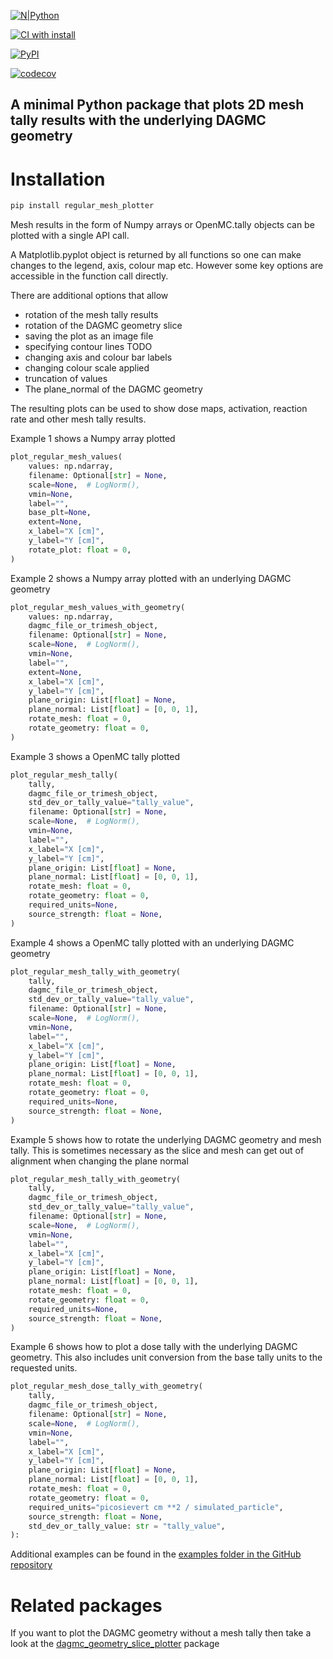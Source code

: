 [![N|Python](https://www.python.org/static/community_logos/python-powered-w-100x40.png)](https://www.python.org)

[![CI with install](https://github.com/fusion-energy/regular_mesh_plotter/actions/workflows/ci_with_install.yml/badge.svg?branch=develop)](https://github.com/fusion-energy/regular_mesh_plotter/actions/workflows/ci_with_install.yml)

[![PyPI](https://img.shields.io/pypi/v/regular-mesh-plotter?color=brightgreen&label=pypi&logo=grebrightgreenen&logoColor=green)](https://pypi.org/project/regular-mesh-plotter/)

[![codecov](https://codecov.io/gh/fusion-energy/regular_mesh_plotter/branch/main/graph/badge.svg)](https://codecov.io/gh/fusion-energy/regular_mesh_plotter)

## A minimal Python package that plots 2D mesh tally results with the underlying DAGMC geometry

# Installation

```bash
pip install regular_mesh_plotter
```

Mesh results in the form of Numpy arrays or OpenMC.tally objects can be plotted
with a single API call.

A Matplotlib.pyplot object is returned by all functions so one can make changes
to the legend, axis, colour map etc. However some key options are accessible
in the function call directly.

There are additional options that allow

- rotation of the mesh tally results
- rotation of the DAGMC geometry slice
- saving the plot as an image file
- specifying contour lines TODO
- changing axis and colour bar labels
- changing colour scale applied
- truncation of values
- The plane_normal of the DAGMC geometry

The resulting plots can be used to show dose maps, activation, reaction rate
and other mesh tally results.


Example 1 shows a Numpy array plotted
```python
plot_regular_mesh_values(
    values: np.ndarray,
    filename: Optional[str] = None,
    scale=None,  # LogNorm(),
    vmin=None,
    label="",
    base_plt=None,
    extent=None,
    x_label="X [cm]",
    y_label="Y [cm]",
    rotate_plot: float = 0,
)
```

Example 2 shows a Numpy array plotted with an underlying DAGMC geometry
```python
plot_regular_mesh_values_with_geometry(
    values: np.ndarray,
    dagmc_file_or_trimesh_object,
    filename: Optional[str] = None,
    scale=None,  # LogNorm(),
    vmin=None,
    label="",
    extent=None,
    x_label="X [cm]",
    y_label="Y [cm]",
    plane_origin: List[float] = None,
    plane_normal: List[float] = [0, 0, 1],
    rotate_mesh: float = 0,
    rotate_geometry: float = 0,
)
```

Example 3 shows a OpenMC tally plotted
```python
plot_regular_mesh_tally(
    tally,
    dagmc_file_or_trimesh_object,
    std_dev_or_tally_value="tally_value",
    filename: Optional[str] = None,
    scale=None,  # LogNorm(),
    vmin=None,
    label="",
    x_label="X [cm]",
    y_label="Y [cm]",
    plane_origin: List[float] = None,
    plane_normal: List[float] = [0, 0, 1],
    rotate_mesh: float = 0,
    rotate_geometry: float = 0,
    required_units=None,
    source_strength: float = None,
)
```

Example 4 shows a OpenMC tally plotted with an underlying DAGMC geometry
```python
plot_regular_mesh_tally_with_geometry(
    tally,
    dagmc_file_or_trimesh_object,
    std_dev_or_tally_value="tally_value",
    filename: Optional[str] = None,
    scale=None,  # LogNorm(),
    vmin=None,
    label="",
    x_label="X [cm]",
    y_label="Y [cm]",
    plane_origin: List[float] = None,
    plane_normal: List[float] = [0, 0, 1],
    rotate_mesh: float = 0,
    rotate_geometry: float = 0,
    required_units=None,
    source_strength: float = None,
)
```

Example 5 shows how to rotate the underlying DAGMC geometry and mesh tally.
This is sometimes necessary as the slice and mesh can get out of alignment
when changing the plane normal
```python
plot_regular_mesh_tally_with_geometry(
    tally,
    dagmc_file_or_trimesh_object,
    std_dev_or_tally_value="tally_value",
    filename: Optional[str] = None,
    scale=None,  # LogNorm(),
    vmin=None,
    label="",
    x_label="X [cm]",
    y_label="Y [cm]",
    plane_origin: List[float] = None,
    plane_normal: List[float] = [0, 0, 1],
    rotate_mesh: float = 0,
    rotate_geometry: float = 0,
    required_units=None,
    source_strength: float = None,
)
```

Example 6 shows how to plot a dose tally with the underlying DAGMC geometry.
This also includes unit conversion from the base tally units to the requested
units.
```python
plot_regular_mesh_dose_tally_with_geometry(
    tally,
    dagmc_file_or_trimesh_object,
    filename: Optional[str] = None,
    scale=None,  # LogNorm(),
    vmin=None,
    label="",
    x_label="X [cm]",
    y_label="Y [cm]",
    plane_origin: List[float] = None,
    plane_normal: List[float] = [0, 0, 1],
    rotate_mesh: float = 0,
    rotate_geometry: float = 0,
    required_units="picosievert cm **2 / simulated_particle",
    source_strength: float = None,
    std_dev_or_tally_value: str = "tally_value",
):
```

Additional examples can be found in the [examples folder in the GitHub repository](https://github.com/fusion-energy/regular_mesh_plotter/tree/main/examples)

# Related packages

If you want to plot the DAGMC geometry without a mesh tally then take a look at
the [dagmc_geometry_slice_plotter](https://github.com/fusion-energy/dagmc_geometry_slice_plotter) package
